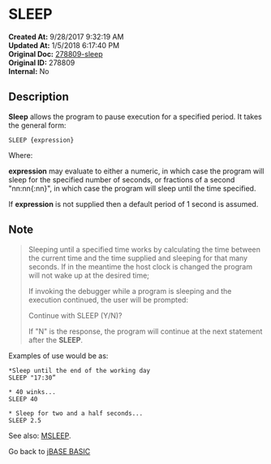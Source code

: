 # SLEEP

**Created At:** 9/28/2017 9:32:19 AM  
**Updated At:** 1/5/2018 6:17:40 PM  
**Original Doc:** [278809-sleep](https://docs.jbase.com/36868-jbase-basic/278809-sleep)  
**Original ID:** 278809  
**Internal:** No  

## Description

**Sleep** allows the program to pause execution for a specified period. It takes the general form:

```
SLEEP {expression}
```

Where:

**expression** may evaluate to either a numeric, in which case the program will sleep for the specified number of seconds, or fractions of a second "nn:nn{:nn}", in which case the program will sleep until the time specified.

If **expression** is not supplied then a default period of 1 second is assumed.

## Note

> Sleeping until a specified time works by calculating the time between the current time and the time supplied and sleeping for that many seconds. If in the meantime the host clock is changed the program will not wake up at the desired time;
>
> If invoking the debugger while a program is sleeping and the execution continued, the user will be prompted:
>
> Continue with SLEEP (Y/N)?
>
> If "N" is the response, the program will continue at the next statement after the **SLEEP**.

Examples of use would be as:

```
*Sleep until the end of the working day
SLEEP "17:30”

* 40 winks...
SLEEP 40

* Sleep for two and a half seconds...
SLEEP 2.5
```

See also: [MSLEEP](./../msleep).

Go back to [jBASE BASIC](./../README.md)
